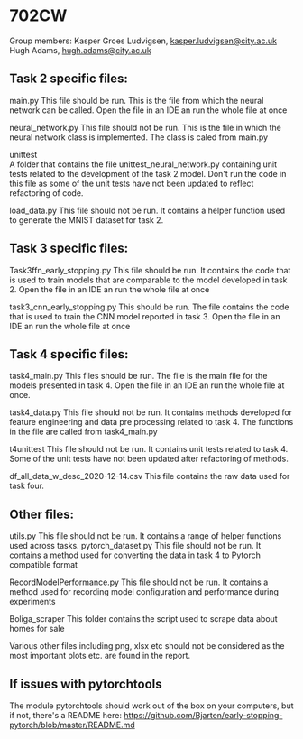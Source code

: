 # 702CW

Group members:
Kasper Groes Ludvigsen, kasper.ludvigsen@city.ac.uk
Hugh Adams, hugh.adams@city.ac.uk

## Task 2 specific files:
main.py
      This file should be run. This is the file from which the neural network can be called. Open the file in an IDE an run the whole file at once

neural_network.py
      This file should not be run. This is the file in which the neural network class is implemented. The class is caled from main.py

unittest  
      A folder that contains the file unittest_neural_network.py containing unit tests related to the development of the task 2 model. Don't run the code in this file as some of         the unit tests have not been updated to reflect refactoring of code.

load_data.py
      This file should not be run. It contains a helper function used to generate the MNIST dataset for task 2. 
      
## Task 3 specific files:
Task3ffn_early_stopping.py
      This file should be run. It contains the code that is used to train models that are comparable to the model developed in task 2. Open the file in an IDE an run the whole           file at once
      
task3_cnn_early_stopping.py
      This should be run. The file contains the code that is used to train the CNN model reported in task 3. Open the file in an IDE an run the whole file at once

## Task 4 specific files:
task4_main.py
      This files should be run. The file is the main file for the models presented in task 4. Open the file in an IDE an run the whole file at once. 

task4_data.py
      This file should not be run. It contains methods developed for feature engineering and data pre processing related to task 4. The functions in the file are called from           task4_main.py

t4unittest
      This file should not be run. It contains unit tests related to task 4. Some of the unit tests have not been updated after refactoring of methods. 

df_all_data_w_desc_2020-12-14.csv
      This file contains the raw data used for task four.

## Other files:
utils.py
      This file should not be run. It contains a range of helper functions used across tasks.
pytorch_dataset.py
      This file should not be run. It contains a method used for converting the data in task 4 to Pytorch compatible format

RecordModelPerformance.py
      This file should not be run. It contains a method used for recording model configuration and performance during experiments
      
Boliga_scraper
      This folder contains the script used to scrape data about homes for sale
      
Various other files including png, xlsx etc should not be considered as the most important plots etc. are found in the report. 

## If issues with pytorchtools
The module pytorchtools should work out of the box on your computers, but if not, there's a README here:
https://github.com/Bjarten/early-stopping-pytorch/blob/master/README.md 
